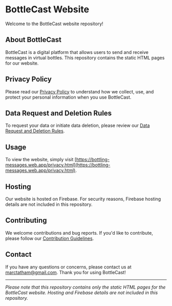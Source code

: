 # BottleCast Website

Welcome to the BottleCast website repository!

## About BottleCast

BottleCast is a digital platform that allows users to send and receive messages in virtual bottles. This repository contains the static HTML pages for our website.

## Privacy Policy

Please read our [Privacy Policy](privacy.html) to understand how we collect, use, and protect your personal information when you use BottleCast.

## Data Request and Deletion Rules

To request your data or initiate data deletion, please review our [Data Request and Deletion Rules](mydata.html).

## Usage

To view the website, simply visit [https://bottling-messages.web.app/privacy.html](https://bottling-messages.web.app/privacy.html).

## Hosting

Our website is hosted on Firebase. For security reasons, Firebase hosting details are not included in this repository.

## Contributing

We welcome contributions and bug reports. If you'd like to contribute, please follow our [Contribution Guidelines](CONTRIBUTING.md).

## Contact
If you have any questions or concerns, please contact us at [marctatham@gmail.com](mailto:marctatham@gmail.com).
Thank you for using BottleCast!

---

*Please note that this repository contains only the static HTML pages for the BottleCast website. Hosting and Firebase details are not included in this repository.*
